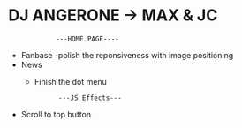 # DJ ANGERONE -> MAX & JC


                ---HOME PAGE----
- Fanbase
    -polish the reponsiveness with image positioning
- News
    - Finish the dot menu

                ---JS Effects---
- Scroll to top button